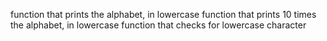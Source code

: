 function that prints the alphabet, in lowercase
function that prints 10 times the alphabet, in lowercase
function that checks for lowercase character
